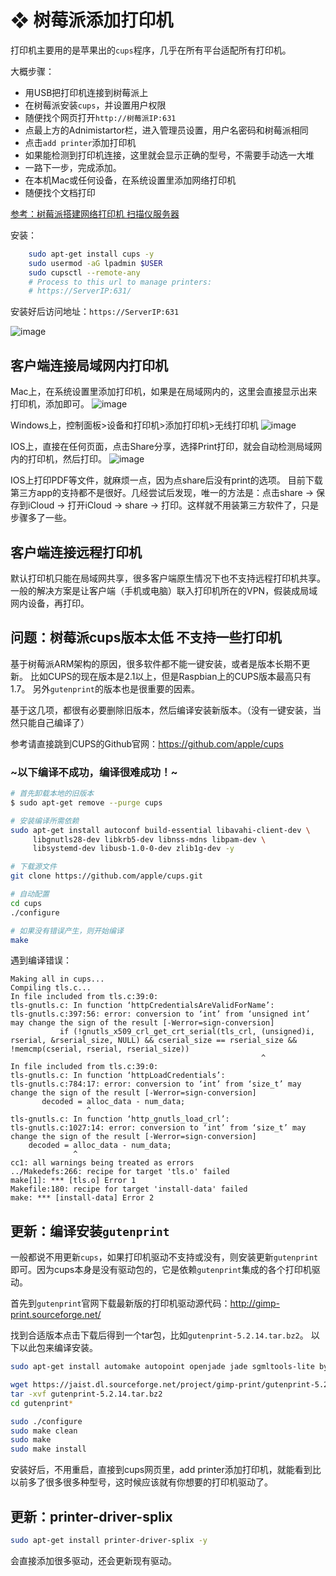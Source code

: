 #  ❖ 树莓派添加打印机

打印机主要用的是苹果出的`cups`程序，几乎在所有平台适配所有打印机。

大概步骤：
- 用USB把打印机连接到树莓派上
- 在树莓派安装`cups`，并设置用户权限
- 随便找个网页打开`http://树莓派IP:631`
- 点最上方的Adnimistartor栏，进入管理员设置，用户名密码和树莓派相同
- 点击`add printer`添加打印机
- 如果能检测到打印机连接，这里就会显示正确的型号，不需要手动选一大堆
- 一路下一步，完成添加。
- 在本机Mac或任何设备，在系统设置里添加网络打印机
- 随便找个文档打印

[参考：树莓派搭建网络打印机 扫描仪服务器](http://www.winotmk.com/2017/03/1136)

安装：
```sh
    sudo apt-get install cups -y
    sudo usermod -aG lpadmin $USER
    sudo cupsctl --remote-any
    # Process to this url to manage printers:
    # https://ServerIP:631/
```

安装好后访问地址：`https://ServerIP:631`

![image](https://user-images.githubusercontent.com/14041622/47633492-1094f480-db89-11e8-8d67-54d1e52a3e7c.png)


## 客户端连接局域网内打印机

Mac上，在系统设置里添加打印机，如果是在局域网内的，这里会直接显示出来打印机，添加即可。
![image](https://user-images.githubusercontent.com/14041622/47632974-4802a180-db87-11e8-9f48-69ab1c877156.png)

Windows上，控制面板>设备和打印机>添加打印机>无线打印机
![image](https://user-images.githubusercontent.com/14041622/47633354-906e8f00-db88-11e8-8238-b5dce58710f9.png)


IOS上，直接在任何页面，点击Share分享，选择Print打印，就会自动检测局域网内的打印机，然后打印。
![image](https://user-images.githubusercontent.com/14041622/47633386-b1cf7b00-db88-11e8-9045-aeed496b089f.png)

IOS上打印PDF等文件，就麻烦一点，因为点share后没有print的选项。
目前下载第三方app的支持都不是很好。几经尝试后发现，唯一的方法是：点击share -> 保存到iCloud -> 打开iCloud -> share -> 打印。这样就不用装第三方软件了，只是步骤多了一些。


## 客户端连接远程打印机

默认打印机只能在局域网共享，很多客户端原生情况下也不支持远程打印机共享。
一般的解决方案是让客户端（手机或电脑）联入打印机所在的VPN，假装成局域网内设备，再打印。


## 问题：树莓派cups版本太低 不支持一些打印机

基于树莓派ARM架构的原因，很多软件都不能一键安装，或者是版本长期不更新。
比如CUPS的现在版本是2.1以上，但是Raspbian上的CUPS版本最高只有1.7。
另外`gutenprint`的版本也是很重要的因素。

基于这几项，都很有必要删除旧版本，然后编译安装新版本。（没有一键安装，当然只能自己编译了）

参考请直接跳到CUPS的Github官网：https://github.com/apple/cups

### ~以下编译不成功，编译很难成功！~

```sh
# 首先卸载本地的旧版本
$ sudo apt-get remove --purge cups

# 安装编译所需依赖
sudo apt-get install autoconf build-essential libavahi-client-dev \
     libgnutls28-dev libkrb5-dev libnss-mdns libpam-dev \
     libsystemd-dev libusb-1.0-0-dev zlib1g-dev -y

# 下载源文件
git clone https://github.com/apple/cups.git

# 自动配置
cd cups
./configure

# 如果没有错误产生，则开始编译
make
```

遇到编译错误：
```
Making all in cups...
Compiling tls.c...
In file included from tls.c:39:0:
tls-gnutls.c: In function ‘httpCredentialsAreValidForName’:
tls-gnutls.c:397:56: error: conversion to ‘int’ from ‘unsigned int’ may change the sign of the result [-Werror=sign-conversion]
           if (!gnutls_x509_crl_get_crt_serial(tls_crl, (unsigned)i, rserial, &rserial_size, NULL) && cserial_size == rserial_size && !memcmp(cserial, rserial, rserial_size))
                                                        ^
In file included from tls.c:39:0:
tls-gnutls.c: In function ‘httpLoadCredentials’:
tls-gnutls.c:784:17: error: conversion to ‘int’ from ‘size_t’ may change the sign of the result [-Werror=sign-conversion]
       decoded = alloc_data - num_data;
                 ^
tls-gnutls.c: In function ‘http_gnutls_load_crl’:
tls-gnutls.c:1027:14: error: conversion to ‘int’ from ‘size_t’ may change the sign of the result [-Werror=sign-conversion]
    decoded = alloc_data - num_data;
              ^
cc1: all warnings being treated as errors
../Makedefs:266: recipe for target 'tls.o' failed
make[1]: *** [tls.o] Error 1
Makefile:180: recipe for target 'install-data' failed
make: *** [install-data] Error 2
```


## 更新：编译安装`gutenprint`

一般都说不用更新`cups`，如果打印机驱动不支持或没有，则安装更新`gutenprint`即可。因为cups本身是没有驱动包的，它是依赖`gutenprint`集成的各个打印机驱动。

首先到`gutenprint`官网下载最新版的打印机驱动源代码：http://gimp-print.sourceforge.net/

找到合适版本点击下载后得到一个tar包，比如`gutenprint-5.2.14.tar.bz2`。
以下以此包来编译安装。

```sh
sudo apt-get install automake autopoint openjade jade sgmltools-lite byacc docbook-utils flex libcups2-dev libcupsimage2-dev libusb-dev

wget https://jaist.dl.sourceforge.net/project/gimp-print/gutenprint-5.2/5.2.14/gutenprint-5.2.14.tar.bz2
tar -xvf gutenprint-5.2.14.tar.bz2
cd gutenprint*

sudo ./configure
sudo make clean
sudo make
sudo make install
```

安装好后，不用重启，直接到cups网页里，add printer添加打印机，就能看到比以前多了很多很多种型号，这时候应该就有你想要的打印机驱动了。


## 更新：printer-driver-splix

```sh
sudo apt-get install printer-driver-splix -y
```

会直接添加很多驱动，还会更新现有驱动。
